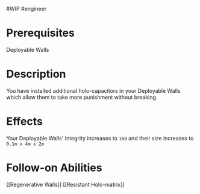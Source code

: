 #WIP #engineer 

# Prerequisites

Deployable Walls

# Description

You have installed additional holo-capacitors in your Deployable Walls which allow them to take more punishment without breaking. 

# Effects

Your Deployable Walls' Integrity increases to `160` and their size increases to `0.1m x 4m x 2m`

# Follow-on Abilities

[[Regenerative Walls]]
[[Resistant Holo-matrix]]